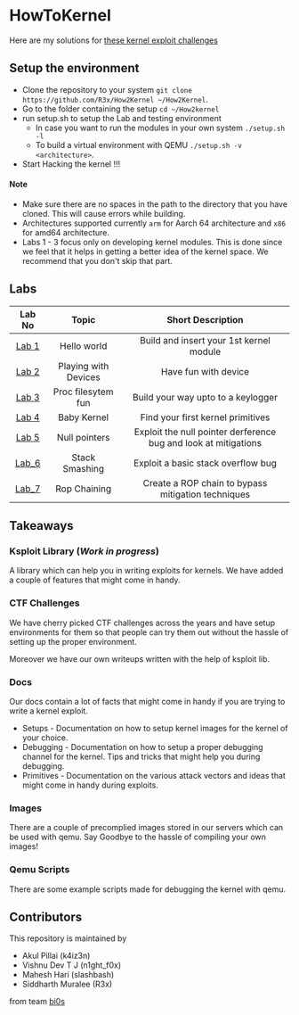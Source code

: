# HowToKernel

Here are my solutions for [these kernel exploit challenges](https://github.com/R3x/How2Kernel)

## Setup the environment
 
- Clone the repository to your system `git clone https://github.com/R3x/How2Kernel ~/How2Kernel`.
- Go to the folder containing the setup `cd ~/How2kernel`
- run setup.sh to setup the Lab and testing environment
    - In case you want to run the modules in your own system `./setup.sh -l`
    - To build a virtual environment with QEMU `./setup.sh -v <architecture>`.
- Start Hacking the kernel !!!

#### Note
* Make sure there are no spaces in the path to the directory that you have cloned. This will cause errors while building.
* Architectures supported currently `arm` for Aarch 64 architecture and `x86` for amd64 architecture.
* Labs 1 - 3 focus only on developing kernel modules. This is done since we feel that it helps in getting a better idea of the kernel space. We recommend that you don't skip that part.

## Labs

|Lab No|Topic|Short Description|
|:-:|:-:|:-:|
|[Lab 1](Lab1/)|Hello world|Build and insert your 1st kernel module|
|[Lab 2](Lab2/)|Playing with Devices|Have fun with device|
|[Lab 3](Lab3/)|Proc filesytem fun|Build your way upto to a keylogger|
|[Lab 4](Lab4/)|Baby Kernel|Find your first kernel primitives|
|[Lab 5](Lab5/)|Null pointers|Exploit the null pointer derference bug and look at mitigations|
|[Lab_6](Lab6/)|Stack Smashing|Exploit a basic stack overflow bug|
|[Lab_7](Lab7/)|Rop Chaining|Create a ROP chain to bypass mitigation techniques|


## Takeaways

### Ksploit Library (_Work in progress_)

A library which can help you in writing exploits for kernels. We have added a couple of features that might come in handy. 

### CTF Challenges 

We have cherry picked CTF challenges across the years and have setup environments for them so that people can try them out without the hassle of setting up the proper environment. 

Moreover we have our own writeups written with the help of ksploit lib.

### Docs

Our docs contain a lot of facts that might come in handy if you are trying to write a kernel exploit.

- Setups - Documentation on how to setup kernel images for the kernel of your choice.
- Debugging - Documentation on how to setup a proper debugging channel for the kernel. Tips and tricks that might help you during debugging.
- Primitives - Documentation on the various attack vectors and ideas that might come in handy during exploits. 

### Images

There are a couple of precomplied images stored in our servers which can be used with qemu. Say Goodbye to the hassle of compiling your own images!

### Qemu Scripts

There are some example scripts made for debugging the kernel with qemu. 
 
## Contributors
 
This repository is maintained by

- Akul Pillai (k4iz3n)
- Vishnu Dev T J (n1ght_f0x)
- Mahesh Hari (slashbash)
- Siddharth Muralee (R3x) 

from team [bi0s](https://bi0s.in)
